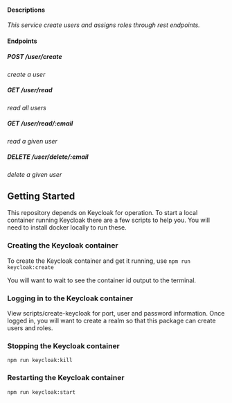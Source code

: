 #### Descriptions

_This service create users and assigns roles through rest endpoints._

#### Endpoints

##### POST /user/create

_create a user_

##### GET /user/read

_read all users_

##### GET /user/read/:email

_read a given user_

##### DELETE /user/delete/:email

_delete a given user_

## Getting Started

This repository depends on Keycloak for operation. To start a local container running Keycloak there are a few scripts to help you. You will need to install docker locally to run these.

### Creating the Keycloak container

To create the Keycloak container and get it running, use
`npm run keycloak:create`

You will want to wait to see the container id output to the terminal.

### Logging in to the Keycloak container

View scripts/create-keycloak for port, user and password information. Once logged in, you will want to create a realm so that this package can create users and roles.

### Stopping the Keycloak container

`npm run keycloak:kill`

### Restarting the Keycloak container

`npm run keycloak:start`
